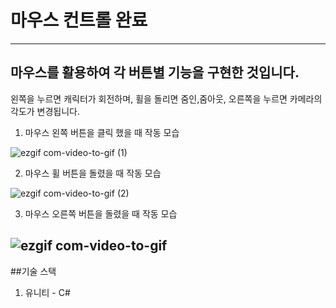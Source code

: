 # 마우스 컨트롤 완료
--------------------
## 마우스를 활용하여 각 버튼별 기능을 구현한 것입니다.
왼쪽을 누르면 캐릭터가 회전하며, 휠을 돌리면 줌인,줌아웃, 오른쪽을 누르면 카메라의 각도가 변경됩니다.

1. 마우스 왼쪽 버튼을 클릭 했을 때 작동 모습

![ezgif com-video-to-gif (1)](https://github.com/JunBeul/GestureGraphix/assets/80021360/3694679c-8e46-4344-8247-3502088c4684)

2. 마우스 휠 버튼을 돌렸을 때 작동 모습

![ezgif com-video-to-gif (2)](https://github.com/JunBeul/GestureGraphix/assets/80021360/3aff295a-7da2-49b4-aae5-b64f27db89aa)

3. 마우스 오른쪽 버튼을 돌렸을 때 작동 모습

![ezgif com-video-to-gif](https://github.com/JunBeul/GestureGraphix/assets/80021360/547597cd-8c14-41c0-8f9c-b883f9ec0f02)
-------------------------------
##기술 스택
1. 유니티 - C#
